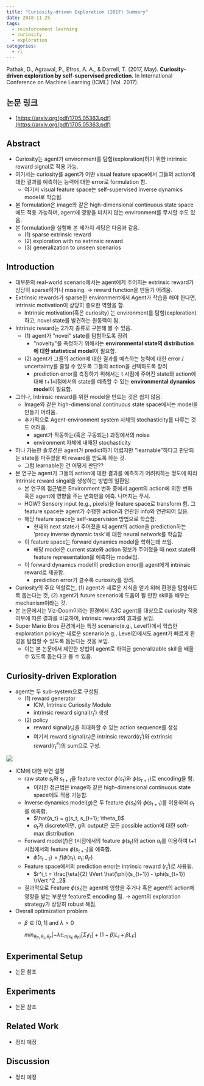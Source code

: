 ```yaml
---
title: "Curiosity-driven Exploration (2017) Summary"
date: 2018-11-25
tags: 
  - reinforcement learning
  - curiosity
  - exploration
categories: 
  - rl
---
```


Pathak, D., Agrawal, P., Efros, A. A., & Darrell, T. (2017, May). **Curiosity-driven exploration by self-supervised prediction.** In International Conference on Machine Learning (ICML) (Vol. 2017).

## 논문 링크

- [https://arxiv.org/pdf/1705.05363.pdf](https://arxiv.org/pdf/1705.05363.pdf)

## Abstract

- Curiosity는 agent가 environment를 탐험(exploration)하기 위한 intrinsic reward signal로 작용 가능.
- 여기서는 curiosity를 agent가 어떤 visual feature space에서 그들의 action에 대한 결과를 예측하는 능력에 대한 error로 formulation 함.
    - 여기서 visual feature space는 self-supervised inverse dynamics model로 학습됨.
- 본 formulation은 image와 같은 high-dimensional continuous state space에도 적용 가능하며, agent에 영향을 미치지 않는 environment를 무시할 수도 있음.
- 본 formulation을 실험해 본 세가지 세팅은 다음과 같음.
    - (1) sparse extrinsic reward
    - (2) exploration with no extrinsic reward
    - (3) generalization to unseen scenarios

## Introduction

- 대부분의 real-world scenario에서는 agent에게 주어지는 extrinsic reward가 상당히 sparse하거나 missing. → reward function을 만들기 어려움.
- Extrinsic rewards가 sparse한 environment에서 Agent가 학습을 해야 한다면, intrinsic motivation이 상당히 중요한 역할을 함.
    - Intrinsic motivation(혹은 curiosity) 는 environment를 탐험(exploration)하고, novel state를 발견하는 원동력이 됨.
- Intrinsic reward는 2가지 종류로 구분해 볼 수 있음.
    - (1) agent가 "novel" state를 탐험하도록 장려
        - "novelty"를 측정하기 위해서는 **environmental state의 distribution에 대한 statistical model**이 필요함.
    - (2) agent가 그들의 action에 대한 결과를 예측하는 능력에 대한 error / uncertainty를 줄일 수 있도록 그들의 action을 선택하도록 장려
        - prediction error를 측정하기 위해서는 t 시점에 주어진 state와 action에 대해 t+1시점에서의 state를 예측할 수 있는 **environmental dynamics model**이 필요함.
- 그러나, Intrinsic reward를 위한 model을 만드는 것은 쉽지 않음.
    - Image와 같은 high-dimensional continuous state space에서는 model을 만들기 어려움.
    - 추가적으로 Agent-environment system 자체의 stochasticity를 다루는 것도 어려움.
        - agent가 작동하는(혹은 구동되는) 과정에서의 noise
        - environment 자체에 내재된 stochasticity
- 하나 가능한 솔루션은 agent가 predict하기 어렵지만 "learnable"하다고 판단되는 state를 마주쳤을 때 reward를 받도록 하는 것.
    - 그럼 learnable한 건 어떻게 판단??
- 본 연구는 agent가 그들의 action에 대한 결과를 예측하기 어려워하는 정도에 따라 Intrinsic reward singal을 생성하는 방법의 일환임.
    - 본 연구의 접근법은 Environment 변화 중에서 agent의 action에 의한 변화 혹은 agent에 영향을 주는 변화만을 예측. 나머지는 무시.
    - HOW? Sensory input (e.g., pixels)을 feature space로 transform 함. 그 feature space는 agent가 수행한 action과 연관된 info와 연관되어 있음.
    - 해당 feature space는 self-supervision 방법으로 학습함.
        - 현재와 next state가 주어졌을 때 agent의 action을 prediction하는 'proxy inverse dynamic task'에 대한 neural network를 학습함.
    - 이 feature space는 forward dynamics model을 학하는데 쓰임.
        - 해당 model은 current state와 action 정보가 주어졌을 때 next state의 feature representation을 예측하는 model임.
    - 이 forward dynamics model의 prediction error를 agent에게 intrinsic reward로 제공함.
        - prediction error가 클수록 curiosity를 장려.
- Curiosity의 주요 역할로는, (1) agent가 새로운 지식을 얻기 위해 환경을 탐험하도록 돕는다는 것, (2) agent가 future scenario에 도움이 될 만한 skill을 배우는 mechanism이라는 것.
- 본 논문에서는 Viz-Doom이라는 환경에서 A3C agent를 대상으로 curiosity 적용 여부에 따른 결과를 비교하여, intrinsic reward의 효과를 보임.
- Super Mario Bros 환경에서는 특정 scenario(e.g., Level1)에서 학습한 exploration policy는 새로운 scenario(e.g., Level2)에서도 agent가 빠르게 환경을 탐험할 수 있도록 돕는다는 것을 보임.
    - 이는 본 논문에서 제안한 방법이 agent로 하여금 generalizable skill을 배울 수 있도록 돕는다고 볼 수 있음.

## Curiosity-driven Exploration

- agent는 두 sub-system으로 구성됨.
    - (1) reward generator
        - ICM, Intrinsic Curiosity Module
        - intrinsic reward signal($r^i_t$) 생성
    - (2) policy
        - reward signal($r_t$)을 최대화할 수 있는 action sequence를 생성
        - 여기서 reward signal($r_t$)은 intrinsic reward($r^i_t$)와 extrinsic reward($r^e_t$)의 sum으로 구성.

![]({{site.url}}/assets/img/2018-11-25-imgs/Untitled-41745d8e-774f-401f-813b-eabd5f26af26.png)

- ICM에 대한 부연 설명
    - raw state $s_t$와 $s_{t+1}$을 feature vector $\phi (s_t)$와 $\phi (s_{t+1})$로 encoding을 함.
        - 이러한 접근법은 image와 같은 high-dimensional continuous state space에도 적용 가능함.
    - Inverse dynamics model($g$)은 두 feature $\phi (s_t)$와 $\phi (s_{t+1})$를 이용하여 $a_t$를 예측함.
        - $\hat{a_t} = g(s_t, s_{t+1}; \theta_I)$
        - $a_t$가 discrete이면, g의 output은 모든 possible action에 대한 soft-max distribution
    - Forward model($f$)은 t시점에서의 feature $\phi (s_t)$와 action $a_t$를 이용하여 t+1시점에서의 feature $\phi (s_{t+1})$을 예측함.
        - $\hat{\phi}(s_{t+1}) = f(\phi(s_t), a_t; \theta_F)$
    - Feature space에서의 prediction error는 intrinsic reward ($r^i_t$)로 사용됨.
        - $r^i_t = \frac{\eta}{2} \lVert \hat{\phi}(s_{t+1}) - \phi(s_{t+1}) \rVert ^2 _2$
    - 결과적으로 Feature $\phi (s_t)$는 agent에 영향을 주거나 혹은 agent의 action에 영향을 받는 부분만 feature로 encoding 됨. → agent의 exploration strategy가 상당히 robust 해짐.
- Overall optimization problem
    - $\beta \in [0, 1]$ and $\lambda > 0$

        $min_{\theta_P, \theta_I, \theta_F} [-\lambda \mathbb{E}_{\pi(s_t;\theta_P)}[\Sigma_t r_t] + (1-\beta)L_I + \beta L_F]$


## Experimental Setup

- 논문 참조

## Experiments

- 논문 참조

## Related Work

- 정리 예정

## Discussion

- 정리 예정
